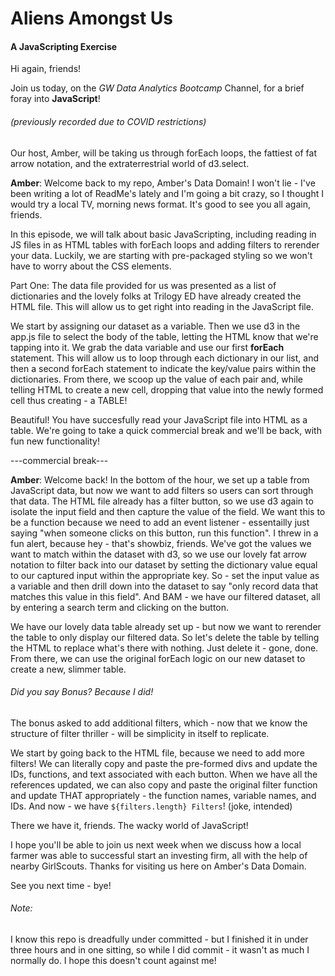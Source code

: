 <h1>Aliens Amongst Us</h1>
<h4>A JavaScripting Exercise</h4>

Hi again, friends! 

Join us today, on the <i>GW Data Analytics Bootcamp</i> Channel, for a brief foray into <strong>JavaScript</strong>! 
<h6>(previously recorded due to COVID restrictions)</h6>

Our host, Amber, will be taking us through forEach loops, the fattiest of fat arrow notation, and the extraterrestrial world of d3.select. 

<strong>Amber</strong>: Welcome back to my repo, Amber's Data Domain! I won't lie - I've been writing a lot of ReadMe's lately and I'm going a bit crazy, so I thought I would try a local TV, morning news format. It's good to see you all again, friends. 

In this episode, we will talk about basic JavaScripting, including reading in JS files in as HTML tables with forEach loops and adding filters to rerender your data. Luckily, we are starting with pre-packaged styling so we won't have to worry about the CSS elements. 

Part One: The data file provided for us was presented as a list of dictionaries and the lovely folks at Trilogy ED have already created the HTML file. This will allow us to get right into reading in the JavaScript file. 

We start by assigning our dataset as a variable. Then we use d3 in the app.js file to select the body of the table, letting the HTML know that we're tapping into it. We grab the data variable and use our first <strong>forEach</strong> statement. This will allow us to loop through each dictionary in our list, and then a second forEach statement to indicate the key/value pairs within the dictionaries. From there, we scoop up the value of each pair and, while telling HTML to create a new cell, dropping that value into the newly formed cell thus creating - a TABLE!

Beautiful! You have succesfully read your JavaScript file into HTML as a table. We're going to take a quick commercial break and we'll be back, with fun new functionality! 

---commercial break---

<strong>Amber</strong>: Welcome back! In the bottom of the hour, we set up a table from JavaScript data, but now we want to add filters so users can sort through that data. The HTML file already has a filter button, so we use d3 again to isolate the input field and then capture the value of the field. We want this to be a function because we need to add an event listener - essentailly just saying "when someone clicks on this button, run this function". I threw in a fun alert, because hey - that's showbiz, friends. We've got the values we want to match within the dataset with d3, so we use our lovely fat arrow notation to filter back into our dataset by setting the dictionary value equal to our captured input within the appropriate key. So - set the input value as a variable and then drill down into the dataset to say "only record data that matches this value in this field". And BAM - we have our filtered dataset, all by entering a search term and clicking on the button.

We have our lovely data table already set up - but now we want to rerender the table to only display our filtered data. So let's delete the table by telling the HTML to replace what's there with nothing. Just delete it - gone, done. From there, we can use the original forEach logic on our new dataset to create a new, slimmer table.

<h6>Did you say Bonus? Because I did! </h6>

The bonus asked to add additional filters, which - now that we know the structure of filter thriller - will be simplicity in itself to replicate. 

We start by going back to the HTML file, because we need to add more filters! We can literally copy and paste the pre-formed divs and update the IDs, functions, and text associated with each button. When we have all the references updated, we can also copy and paste the original filter function and update THAT appropriately - the function names, variable names, and IDs. And now - we have `${filters.length} Filters`! (joke, intended)

There we have it, friends. The wacky world of JavaScript! 

I hope you'll be able to join us next week when we discuss how a local farmer was able to successful start an investing firm, all with the help of nearby GirlScouts. Thanks for visiting us here on Amber's Data Domain. 

See you next time - bye! 

<h6>Note:</h6> I know this repo is dreadfully under committed - but I finished it in under three hours and in one sitting, so while I did commit - it wasn't as much I normally do. I hope this doesn't count against me! 
